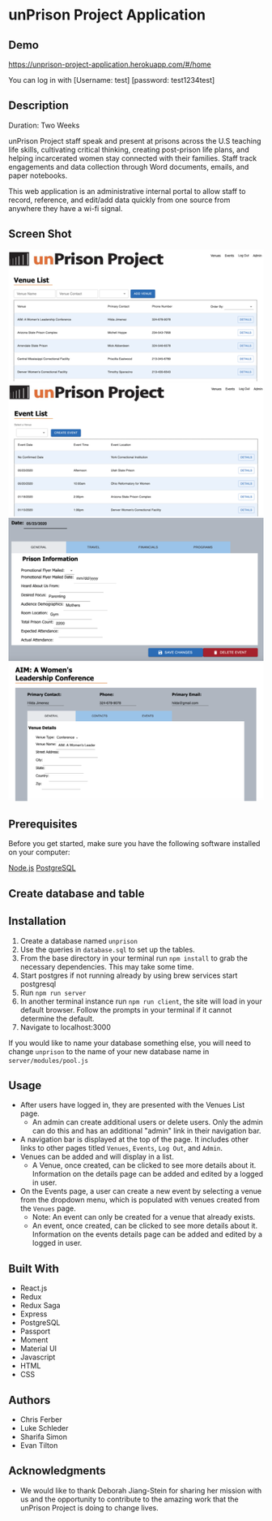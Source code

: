 # unPrison Project Application

## Demo
https://unprison-project-application.herokuapp.com/#/home

You can log in with
[Username: test]
[password: test1234test]

## Description
Duration: Two Weeks

unPrison Project staff speak and present at prisons across the U.S teaching life skills, cultivating critical thinking, creating post-prison life plans, and helping incarcerated women stay connected with their families. Staff track engagements and data collection through Word documents, emails, and paper notebooks.

This web application is an administrative internal portal to allow staff to record, reference, and edit/add data quickly from one source from anywhere they have a wi-fi signal.

## Screen Shot
![Venue List](unPrison1.png)
![Event List](unPrison2.png)
![Event Details](unPrison3.png)
![Venue Details](unPrison4.png)

## Prerequisites
Before you get started, make sure you have the following software installed on your computer:

[Node.js](https://nodejs.org/en/)
[PostgreSQL](https://www.postgresql.org/)

## Create database and table

## Installation
1. Create a database named `unprison`
2. Use the queries in `database.sql` to set up the tables.
3. From the base directory in your terminal run `npm install` to grab the necessary dependencies. This may take some time.
4. Start postgres if not running already by using brew services start postgresql
5. Run `npm run server`
6. In another terminal instance run `npm run client`, the site will load in your default browser. Follow the prompts in your terminal if it cannot determine the default.
7. Navigate to localhost:3000

If you would like to name your database something else, you will need to change `unprison` to the name of your new database name in `server/modules/pool.js`

## Usage
- After users have logged in, they are presented with the Venues List page.
    - An admin can create additional users or delete users. Only the admin can do this and has an additional "admin" link in their navigation bar.
- A navigation bar is displayed at the top of the page. It includes other links to other pages titled `Venues`, `Events`, `Log Out`, and `Admin`.
- Venues can be added and will display in a list.
    - A Venue, once created, can be clicked to see more details about it. Information on the details page can be added and edited by a logged in user.
- On the Events page, a user can create a new event by selecting a venue from the dropdown menu, which is populated with venues created from the `Venues` page.
    - Note: An event can only be created for a venue that already exists.
    - An event, once created, can be clicked to see more details about it. Information on the events details page can be added and edited by a logged in user.


## Built With

- React.js
- Redux
- Redux Saga
- Express
- PostgreSQL
- Passport
- Moment
- Material UI
- Javascript
- HTML
- CSS

## Authors
- Chris Ferber
- Luke Schleder
- Sharifa Simon
- Evan Tilton

## Acknowledgments

- We would like to thank Deborah Jiang-Stein for sharing her mission with us and the opportunity to contribute to the amazing work that the unPrison Project is doing to change lives.

